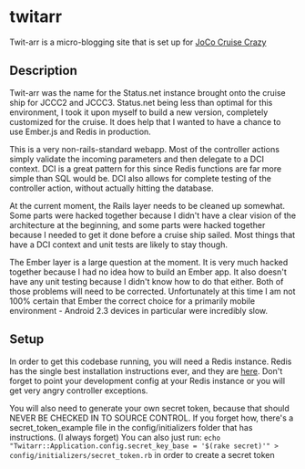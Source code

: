 twitarr
=======

Twit-arr is a micro-blogging site that is set up for [JoCo Cruise Crazy](http://jococruisecrazy.com/)

Description
-----------

Twit-arr was the name for the Status.net instance brought onto the cruise ship for JCCC2 and JCCC3. Status.net being
less than optimal for this environment, I took it upon myself to build a new version, completely customized for
the cruise. It does help that I wanted to have a chance to use Ember.js and Redis in production.

This is a very non-rails-standard webapp. Most of the controller actions simply validate the incoming parameters and
then delegate to a DCI context. DCI is a great pattern for this since Redis functions are far more simple than SQL
would be. DCI also allows for complete testing of the controller action, without actually hitting the database.

At the current moment, the Rails layer needs to be cleaned up somewhat. Some parts were hacked together because I didn't
have a clear vision of the architecture at the beginning, and some parts were hacked together because I needed to get it
done before a cruise ship sailed. Most things that have a DCI context and unit tests are likely to stay though.

The Ember layer is a large question at the moment. It is very much hacked together because I had no idea how to build
an Ember app. It also doesn't have any unit testing because I didn't know how to do that either. Both of those problems
will need to be corrected. Unfortunately at this time I am not 100% certain that Ember the correct choice for a primarily
mobile environment - Android 2.3 devices in particular were incredibly slow.

Setup
-----

In order to get this codebase running, you will need a Redis instance. Redis has the single best installation instructions
ever, and they are [here](http://redis.io/topics/quickstart). Don't forget to point your development config at your Redis
instance or you will get very angry controller exceptions.

You will also need to generate your own secret token, because that should NEVER BE CHECKED IN TO SOURCE CONTROL. If you
forget how, there's a secret_token_example file in the config/initializers folder that has instructions. (I always forget)
You can also just run: `echo "Twitarr::Application.config.secret_key_base = '$(rake secret)'" > config/initializers/secret_token.rb` 
in order to create a secret token
